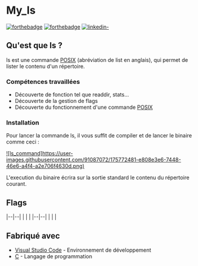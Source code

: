 # My_ls

[![forthebadge](http://forthebadge.com/images/badges/built-with-love.svg)](https://github.com/Gaetandrt)  [![forthebadge](https://forthebadge.com/images/badges/made-with-c.svg)](https://fr.wikipedia.org/wiki/C_(langage))  [![linkedin-](https://user-images.githubusercontent.com/91087072/175767199-5ecadc72-20a2-42dc-a24f-3a601bba5ddb.svg)](https://www.linkedin.com/in/gaetan-darrort/)

## Qu'est que ls ?

ls est une commande [POSIX](https://fr.wikipedia.org/wiki/POSIX) (abréviation de list en anglais), qui permet de lister le contenu d'un répertoire.

### Compétences travaillées

- Découverte de fonction tel que readdir, stats...
- Découverte de la gestion de flags
- Découverte du fonctionnement d'une commande [POSIX](https://fr.wikipedia.org/wiki/POSIX)

### Installation

Pour lancer la commande ls, il vous suffit de compiler et de lancer le binaire comme ceci :

[![ls_command]https://user-images.githubusercontent.com/91087072/175772481-e808e3e6-7448-46e6-a4f4-a2e706f4630d.png)](https://user-images.githubusercontent.com/91087072/175772481-e808e3e6-7448-46e6-a4f4-a2e706f4630d.png)

L'execution du binaire écrira sur la sortie standard le contenu du répertoire courant.

## Flags

|--|--|
|  |  |
|--|--|
|  |  |

## Fabriqué avec

* [Visual Studio Code](https://code.visualstudio.com/) - Environnement de développement
* [C](https://fr.wikipedia.org/wiki/C_(langage)) - Langage de programmation